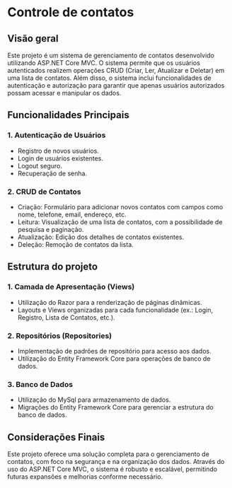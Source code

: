 # Controle de contatos

## Visão geral

Este projeto é um sistema de gerenciamento de contatos desenvolvido utilizando ASP.NET Core MVC. O sistema permite que os usuários autenticados realizem operações CRUD (Criar, Ler, Atualizar e Deletar) em uma lista de contatos. Além disso, o sistema inclui funcionalidades de autenticação e autorização para garantir que apenas usuários autorizados possam acessar e manipular os dados.

## Funcionalidades Principais

### 1. Autenticação de Usuários

- Registro de novos usuários.
- Login de usuários existentes.
- Logout seguro.
- Recuperação de senha.

### 2. CRUD de Contatos

- Criação: Formulário para adicionar novos contatos com campos como nome, telefone, email, endereço, etc.
- Leitura: Visualização de uma lista de contatos, com a possibilidade de pesquisa e paginação.
- Atualização: Edição dos detalhes de contatos existentes.
- Deleção: Remoção de contatos da lista.

## Estrutura do projeto

### 1. Camada de Apresentação (Views)

- Utilização do Razor para a renderização de páginas dinâmicas.
- Layouts e Views organizadas para cada funcionalidade (ex.: Login, Registro, Lista de Contatos, etc.).

### 2. Repositórios (Repositories)

- Implementação de padrões de repositório para acesso aos dados.
- Utilização do Entity Framework Core para operações de banco de dados.

### 3. Banco de Dados

- Utilização do MySql para armazenamento de dados.
- Migrações do Entity Framework Core para gerenciar a estrutura do banco de dados.

## Considerações Finais

Este projeto oferece uma solução completa para o gerenciamento de contatos, com foco na segurança e na organização dos dados. Através do uso do ASP.NET Core MVC, o sistema é robusto e escalável, permitindo futuras expansões e melhorias conforme necessário.
